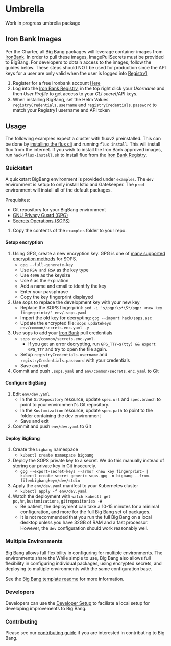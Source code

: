 # Umbrella

Work in progress umbrella package

## Iron Bank Images

Per the Charter, all Big Bang packages will leverage container images from [IronBank](https://ironbank.dsop.io/).  In order to pull these images, ImagePullSecrets must be provided to BigBang.  For developers to obtain access
to the images, follow the guides below.  These steps should NOT be used for production since the API keys for a user are only valid when the user is logged into [Registry1](https://registry1.dsop.io)

1) Register for a free Ironbank account [Here](https://sso-info.il2.dsop.io/new_account.html)
2) Log into the [Iron Bank Registry](https://registry1.dsop.io), in the top right click your *Username* and then *User Profile* to get access to your *CLI secret*/API keys.
3) When installing BigBang, set the Helm Values `registryCredentials.username` and `registryCredentials.password` to match your Registry1 username and API token

## Usage

The following examples expect a cluster with fluxv2 preinstalled.  This can be done by [installing the flux cli](https://toolkit.fluxcd.io/get-started/#install-the-flux-cli) and running `flux install`.  This will install flux from the internet.  If you wish to install the Iron Bank approved images, run `hack/flux-install.sh` to install flux from the [Iron Bank Registry](https://registry1.dsop.io).

### Quickstart

A quickstart BigBang environment is provided under `examples`.  The `dev` environment is setup to only install Istio and Gatekeeper.  The `prod` environment will install all of the default packages.

Prequisites:

- Git repository for your BigBang environment
- [GNU Privacy Guard (GPG)](https://gnupg.org/index.html)
- [Secrets Operations (SOPS)](https://github.com/mozilla/sops)

1. Copy the contents of the `examples` folder to your repo.

#### Setup encryption

1. Using GPG, create a new encryption key.  GPG is one of [many supported encryption methods](https://github.com/mozilla/sops#sops-secrets-operations) for SOPS.
   - `gpg --full-generate-key`
   - Use `RSA and RSA` as the key type
   - Use `4096` as the keysize
   - Use `0` as the expiration
   - Add a name and email to identify the key
   - Enter your passphrase
   - Copy the key fingerprint displayed
1. Use sops to replace the development key with your new key
   - Replace the SOPS fingerprint: `sed -i 's/pgp:\s*\S*/pgp: <new key fingerprint>/' env/.sops.yaml`
   - Import the old key for decrypting: `gpg --import hack/sops.asc`
   - Update the encrypted file: `sops updatekeys env/common/secrets.enc.yaml -y`
1. Use sops to add your [Iron Bank](https://registry1.dsop.io) pull credentials
   - `sops env/common/secrets.enc.yaml`.
      - If you get an error decrypting, run `GPG_TTY=$(tty) && export GPG_TTY` and try to open the file again.
   - Setup `registryCredentials.username` and `registryCredentials.password` with your credentials
   - Save and exit
1. Commit and push `.sops.yaml` and `env/common/secrets.enc.yaml` to Git

#### Configure BigBang

1. Edit `env/dev.yaml`
   - In the `GitRepository` resource, update `spec.url` and `spec.branch` to point to your environment's Git repository.
   - In the `Kustomization` resource, update `spec.path` to point to the folder containing the dev environment
   - Save and exit
1. Commit and push `env/dev.yaml` to Git

#### Deploy BigBang

1. Create the `bigbang` namespace
   - `kubectl create namespace bigbang`
1. Deploy the SOPS private key to a secret.  We do this manually instead of storing our private key in Git insecurely.
   - `gpg --export-secret-keys --armor <new key fingerprint> | kubectl create secret generic sops-gpg -n bigbang --from-file=bigbangkey=/dev/stdin`
1. Apply the `env/dev.yaml` manifest to your Kubernetes cluster
   - `kubectl apply -f env/dev.yaml`
1. Watch the deployment with `watch kubectl get po,hr,kustomizations,gitrepositories -A`
   - Be patient, the deployment can take a 10-15 minutes for a minimal configuration, and more for the full Big Bang set of packages.
   - It is not recommended that you run the full Big Bang on a local desktop unless you have 32GB of RAM and a fast processor.  However, the `dev` configuration should work reasonably well.

### Multiple Environments

Big Bang allows full flexibility in configuring for multiple environments.  The environments share the
While simple to use, Big Bang also allows full flexibility in configuring individual packages, using encrypted secrets, and deploying to multiple environments with the same configuration base.

See the [Big Bang template readme](https://repo1.dsop.io/platform-one/big-bang/customers/bigbang/-/tree/master/bigbang/README.md) for more information.

### Developers

Developers can use the [Developer Setup](./docs/developer_setup.md) to faciliate a local setup for developing improvements to Big Bang.

### Contributing

Please see our [contributing guide](./CONTRIBUTING.md) if you are interested in contributing to Big Bang.
